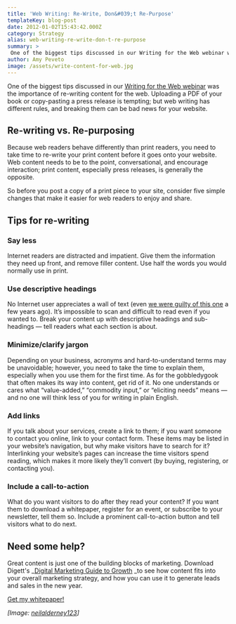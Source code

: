 ```yaml
---
title: 'Web Writing: Re-Write, Don&#039;t Re-Purpose'
templateKey: blog-post
date: 2012-01-02T15:43:42.000Z
category: Strategy
alias: web-writing-re-write-don-t-re-purpose
summary: > 
 One of the biggest tips discussed in our Writing for the Web webinar was the importance of re-writing content for the web. Uploading a PDF of your book or copy-pasting a press release is tempting; but web writing has different rules, and breaking them can be bad news for your website.
author: Amy Peveto
image: /assets/write-content-for-web.jpg
---
```


One of the biggest tips discussed in our [Writing for the Web webinar](/insights/anybody-reading-writing-content-web-webinar-recording) was the importance of re-writing content for the web. Uploading a PDF of your book or copy-pasting a press release is tempting; but web writing has different rules, and breaking them can be bad news for your website.

Re-writing vs. Re-purposing
---------------------------

Because web readers behave differently than print readers, you need to take time to re-write your print content before it goes onto your website. Web content needs to be to the point, conversational, and encourage interaction; print content, especially press releases, is generally the opposite.

So before you post a copy of a print piece to your site, consider five simple changes that make it easier for web readers to enjoy and share.

Tips for re-writing
-------------------

### Say less

Internet readers are distracted and impatient. Give them the information they need up front, and remove filler content. Use half the words you would normally use in print.

### Use descriptive headings

No Internet user appreciates a wall of text (even [we were guilty of this one](/insights/building-forms-cck-actions-and-workflow) a few years ago). It’s impossible to scan and difficult to read even if you wanted to. Break your content up with descriptive headings and sub-headings — tell readers what each section is about.

### Minimize/clarify jargon

Depending on your business, acronyms and hard-to-understand terms may be unavoidable; however, you need to take the time to explain them, especially when you use them for the first time. As for the gobbledygook that often makes its way into content, get rid of it. No one understands or cares what “value-added,” “commodity input,” or “eliciting needs” means — and no one will think less of you for writing in plain English.

### Add links

If you talk about your services, create a link to them; if you want someone to contact you online, link to your contact form. These items may be listed in your website’s navigation, but why make visitors have to search for it? Interlinking your website’s pages can increase the time visitors spend reading, which makes it more likely they’ll convert (by buying, registering, or contacting you).

### Include a call-to-action

What do you want visitors to do after they read your content? If you want them to download a whitepaper, register for an event, or subscribe to your newsletter, tell them so. Include a prominent call-to-action button and tell visitors what to do next.

Need some help?
---------------

Great content is just one of the building blocks of marketing. Download Digett's _[Digital Marketing Guide to Growth](http://offer.digett.com/marketing-guide-growth) _to see how content fits into your overall marketing strategy, and how you can use it to generate leads and sales in the new year.

[Get my whitepaper!](http://offer.digett.com/marketing-guide-growth)

_\[Image: [neilalderney123](http://www.flickr.com/photos/neilsingapore/5418231833/)\]_